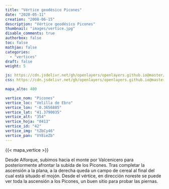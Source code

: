 ```yaml
---
title: "Vértice geodésico Picones"
date: "2020-05-11"
creation: "2008-06-15"
description: "Vértice geodésico Picones"
thumbnail: "images/vertice.jpg"
disable_comments: true
authorbox: false
toc: false
mathjax: false
categories:
  - "vertices"
draft: false
weight: 5

js: https://cdn.jsdelivr.net/gh/openlayers/openlayers.github.io@master/en/v6.3.1/build/ol.js
css: https://cdn.jsdelivr.net/gh/openlayers/openlayers.github.io@master/en/v6.3.1/css/ol.css

mapa_alto: 400

vertice_nom: "Picones"
vertice_loc: "Velilla de Ebro"
vertice_lon: "-0.3656885"
vertice_lat: "41.3790035"
vertice_alt: "354"
vertice_hoja: "0413"
vertice_id: "42"
vertice_img: "tZbCy46"
vertice_pan: "VY8ieZb"
---
```

{{< mapa_vertice >}}

Desde Alforque, subimos hacia el monte por Valcenicero para posteriormente afrontar la subida de los Picones. Tras completar la ascensión a la plana, a la derecha queda un campo de cereal al final del cual está situado el mojón. Desde el vértice, en dirección noreste se puede ver toda la ascensión a los Picones, un buen sitio para probar las piernas.
